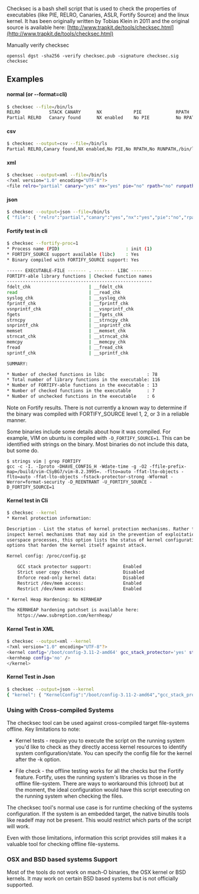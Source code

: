 
Checksec is a bash shell script that is used to check the properties of executables (like PIE, RELRO, Canaries, ASLR, Fortify Source) and the linux kernel.
It has been originally written by Tobias Klein in 2011 and the original source is available here: [http://www.trapkit.de/tools/checksec.html](http://www.trapkit.de/tools/checksec.html)


Manually verify checksec

```
openssl dgst -sha256 -verify checksec.pub -signature checksec.sig checksec
```

Examples
--------

#### **normal (or --format=cli)**
```bash
$ checksec --file=/bin/ls
RELRO           STACK CANARY      NX            PIE             RPATH      RUNPATH      FILE
Partial RELRO   Canary found      NX enabled    No PIE          No RPATH   No RUNPATH   /bin/ls
```

#### **csv**
```bash
$ checksec --output=csv --file=/bin/ls
Partial RELRO,Canary found,NX enabled,No PIE,No RPATH,No RUNPATH,/bin/ls
```

#### **xml**
```bash
$ checksec --output=xml --file=/bin/ls
<?xml version="1.0" encoding="UTF-8"?>
<file relro="partial" canary="yes" nx="yes" pie="no" rpath="no" runpath="no" filename='/bin/ls'/>
```

#### **json**
```bash
$ checksec --output=json --file=/bin/ls
{ "file": { "relro":"partial","canary":"yes","nx":"yes","pie":"no","rpath":"no","runpath":"no","filename":"/bin/ls" } }
```

#### **Fortify test in cli**
```bash
$ checksec --fortify-proc=1
* Process name (PID)                         : init (1)
* FORTIFY_SOURCE support available (libc)    : Yes
* Binary compiled with FORTIFY_SOURCE support: Yes

------ EXECUTABLE-FILE ------- . -------- LIBC --------
FORTIFY-able library functions | Checked function names
-------------------------------------------------------
fdelt_chk                      | __fdelt_chk
read                           | __read_chk
syslog_chk                     | __syslog_chk
fprintf_chk                    | __fprintf_chk
vsnprintf_chk                  | __vsnprintf_chk
fgets                          | __fgets_chk
strncpy                        | __strncpy_chk
snprintf_chk                   | __snprintf_chk
memset                         | __memset_chk
strncat_chk                    | __strncat_chk
memcpy                         | __memcpy_chk
fread                          | __fread_chk
sprintf_chk                    | __sprintf_chk

SUMMARY:

* Number of checked functions in libc                : 78
* Total number of library functions in the executable: 116
* Number of FORTIFY-able functions in the executable : 13
* Number of checked functions in the executable      : 7
* Number of unchecked functions in the executable    : 6
```

Note on Fortify results. There is not currently a known way to determine if the binary was compiled with FORTIFY_SOURCE level 1, 2, or 3 in a reliable manner.

Some binaries include some details about how it was compiled. For example, VIM on ubuntu is compiled with `-D_FORTIFY_SOURCE=1`. This can be identified with strings on the binary. Most binaries do not include this data, but some do.

```
$ strings vim | grep FORTIFY
gcc -c -I. -Iproto -DHAVE_CONFIG_H -Wdate-time -g -O2 -ffile-prefix-map=/build/vim-CSyBG7/vim-8.2.3995=. -flto=auto -ffat-lto-objects -flto=auto -ffat-lto-objects -fstack-protector-strong -Wformat -Werror=format-security -D_REENTRANT -U_FORTIFY_SOURCE -D_FORTIFY_SOURCE=1
```

#### **Kernel test in Cli**
```bash
$ checksec --kernel
* Kernel protection information:

Description - List the status of kernel protection mechanisms. Rather than
inspect kernel mechanisms that may aid in the prevention of exploitation of
userspace processes, this option lists the status of kernel configuration
options that harden the kernel itself against attack.

Kernel config: /proc/config.gz

    GCC stack protector support:            Enabled
    Strict user copy checks:                Disabled
    Enforce read-only kernel data:          Disabled
    Restrict /dev/mem access:               Enabled
    Restrict /dev/kmem access:              Enabled

* Kernel Heap Hardening: No KERNHEAP

The KERNHEAP hardening patchset is available here:
    https://www.subreption.com/kernheap/
```


#### **Kernel Test in XML**
```bash
$ checksec --output=xml --kernel
<?xml version="1.0" encoding="UTF-8"?>
<kernel config='/boot/config-3.11-2-amd64' gcc_stack_protector='yes' strict_user_copy_check='no' ro_kernel_data='yes' restrict_dev_mem_access='yes' restrict_dev_kmem_access='no'>
<kernheap config='no' />
</kernel>
```

#### **Kernel Test in Json**
```bash
$ checksec --output=json --kernel
{ "kernel": { "KernelConfig":"/boot/config-3.11-2-amd64","gcc_stack_protector":"yes","strict_user_copy_check":"no","ro_kernel_data":"yes","restrict_dev_mem_access":"yes","restrict_dev_kmem_access":"no" },{ "kernheap_config":"no" } }
```

### Using with Cross-compiled Systems
The checksec tool can be used against cross-compiled target file-systems offline.  Key limitations to note:

* Kernel tests - require you to execute the script on the running system you'd like to check as they directly access kernel resources to identify system configuration/state. You can specify the config file for the kernel after the -k option.

* File check -  the offline testing works for all the checks but the Fortify feature. Fortify, uses the running system's libraries vs those in the offline file-system. There are ways to workaround this (chroot) but at the moment, the ideal configuration would have this script executing on the running system when checking the files.

The checksec tool's normal use case is for runtime checking of the systems configuration. If the system is an embedded target, the native binutils tools like readelf may not be present. This would restrict which parts of the script will work.

Even with those limitations, information this script provides still makes it a valuable tool for checking offline file-systems.

### OSX and BSD based systems Support
Most of the tools do not work on mach-O binaries, the OSX kernel or BSD kernels. It may work on certain BSD based systems but is not officially supported.
